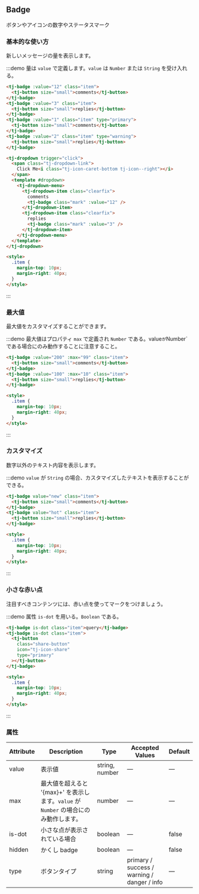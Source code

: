 ## Badge

ボタンやアイコンの数字やステータスマーク

### 基本的な使い方

新しいメッセージの量を表示します。

:::demo 量は `value` で定義します。`value` は `Number` または `String` を受け入れる。

```html
<tj-badge :value="12" class="item">
  <tj-button size="small">comments</tj-button>
</tj-badge>
<tj-badge :value="3" class="item">
  <tj-button size="small">replies</tj-button>
</tj-badge>
<tj-badge :value="1" class="item" type="primary">
  <tj-button size="small">comments</tj-button>
</tj-badge>
<tj-badge :value="2" class="item" type="warning">
  <tj-button size="small">replies</tj-button>
</tj-badge>

<tj-dropdown trigger="click">
  <span class="tj-dropdown-link">
    Click Me<i class="tj-icon-caret-bottom tj-icon--right"></i>
  </span>
  <template #dropdown>
    <tj-dropdown-menu>
      <tj-dropdown-item class="clearfix">
        comments
        <tj-badge class="mark" :value="12" />
      </tj-dropdown-item>
      <tj-dropdown-item class="clearfix">
        replies
        <tj-badge class="mark" :value="3" />
      </tj-dropdown-item>
    </tj-dropdown-menu>
  </template>
</tj-dropdown>

<style>
  .item {
    margin-top: 10px;
    margin-right: 40px;
  }
</style>
```

:::

### 最大値

最大値をカスタマイズすることができます。

:::demo 最大値はプロパティ `max` で定義され `Number` である。value`が`Number` である場合にのみ動作することに注意すること。

```html
<tj-badge :value="200" :max="99" class="item">
  <tj-button size="small">comments</tj-button>
</tj-badge>
<tj-badge :value="100" :max="10" class="item">
  <tj-button size="small">replies</tj-button>
</tj-badge>

<style>
  .item {
    margin-top: 10px;
    margin-right: 40px;
  }
</style>
```

:::

### カスタマイズ

数字以外のテキスト内容を表示します。

:::demo `value` が `String` の場合、カスタマイズしたテキストを表示することができる。

```html
<tj-badge value="new" class="item">
  <tj-button size="small">comments</tj-button>
</tj-badge>
<tj-badge value="hot" class="item">
  <tj-button size="small">replies</tj-button>
</tj-badge>

<style>
  .item {
    margin-top: 10px;
    margin-right: 40px;
  }
</style>
```

:::

### 小さな赤い点

注目すべきコンテンツには、赤い点を使ってマークをつけましょう。

:::demo 属性 `is-dot` を用いる。`Boolean` である。

```html
<tj-badge is-dot class="item">query</tj-badge>
<tj-badge is-dot class="item">
  <tj-button
    class="share-button"
    icon="tj-icon-share"
    type="primary"
  ></tj-button>
</tj-badge>

<style>
  .item {
    margin-top: 10px;
    margin-right: 40px;
  }
</style>
```

:::

### 属性

| Attribute | Description                                                                          | Type           | Accepted Values                             | Default |
| --------- | ------------------------------------------------------------------------------------ | -------------- | ------------------------------------------- | ------- |
| value     | 表示値                                                                               | string, number | —                                           | —       |
| max       | 最大値を超えると '{max}+' を表示します。`value` が `Number` の場合にのみ動作します。 | number         | —                                           | —       |
| is-dot    | 小さな点が表示されている場合                                                         | boolean        | —                                           | false   |
| hidden    | かくし badge                                                                         | boolean        | —                                           | false   |
| type      | ボタンタイプ                                                                         | string         | primary / success / warning / danger / info | —       |
